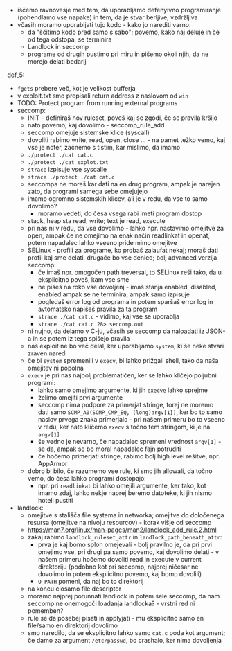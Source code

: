 - iščemo ravnovesje med tem, da uporabljamo defenyivno programiranje (pohendlamo vse napake) in tem, da je stvar berljive, vzdržljiva
- včasih moramo uporabljati tujo kodo - kako jo narediti varno:
	- da "ščitimo kodo pred samo s sabo"; povemo, kako naj deluje in če od tega odstopa, se terminira
	- Landlock in seccomp
	- programe od drugih pustimo pri miru in pišemo okoli njih, da ne morejo delati bedarij

def_5:
- `fgets` prebere več, kot je velikost bufferja
- v exploit.txt smo prepisali return address z naslovom od `win`
- TODO: Protect program from running external programs
- seccomp:
	- INIT - definiraš nov ruleset, poveš kaj se zgodi, če se pravila kršijo
	- nato povemo, kaj dovolimo - seccomp_rule_add
	- seccomp omejuje sistemske klice (syscall)
	- dovoliti rabimo write, read, open, close ... - na pamet težko vemo, kaj vse je noter, začnemo s tistim, kar mislimo, da imamo
	- `./protect ./cat cat.c`
	- `./protect ./cat explot.txt`
	- `strace` izpisuje vse syscalle
	- `strace ./protect ./cat cat.c`
	- seccompa ne moreš kar dati na en drug program, ampak je narejen zato, da programi samega sebe omejujejo
	- imamo ogromno sistemskih klicev, ali je v redu, da vse to samo dovolimo?
		- moramo vedeti, do česa vsega rabi imeti program dostop
	- stack, heap sta read, write; text je read, execute
	- pri nas ni v redu, da vse dovolimo - lahko npr. nastavimo omejitve za open, ampak če ne omejimo na enak način readlinkat in openat, potem napadalec lahko vseeno pride mimo omejitve
	- SELinux - profili za programe, ko probaš zalaufat nekaj; moraš dati profil kaj sme delati, drugače bo vse denied; bolj advanced verzija seccomp:
		- če imaš npr. omogočen path treversal, to SELinux reši tako, da u eksplicitno poveš, kam vse sme
		- ne pišeš na roko vse dovoljenj - imaš stanja enabled, disabled, enabled ampak se ne terminira, ampak samo izpisuje
		- pogledaš error log od programa in potem sparšaš error log in avtomatsko napišeš pravila za ta program
		- `strace ./cat cat.c` - vidimo, kaj vse se uporablja
		- `strace ./cat cat.c 2&> seccomp.out`
	- ni nujno, da delamo v C-ju, včasih se seccomp da naloadati iz JSON-a in se potem iz tega spišejo pravila
	- naš exploit ne bo več delal, ker uporabljamo `system`, ki še neke stvari zraven naredi
	- če bi `system` spremenili v `execv`, bi lahko prižgali shell, tako da naša omejitev ni popolna
	- `execv` je pri nas najbolj problematičen, ker se lahko kličejo poljubni programi:
		- lahko samo omejimo argumente, ki jih `execve` lahko sprejme
		- želimo omejiti prvi argumente
		- seccomp nima podpore za primerjat stringe, torej ne moremo dati samo `SCMP_A0(SCMP_CMP_EQ, (long)argv[1])`, ker bo to samo naslov prvega znaka primerjalo - pri našem primeru bo to vseeno v redu, ker nato kličemo `execv` s točno tem stringom, ki je na `argv[1]`
		- še vedno je nevarno, če napadalec spremeni vrednost `argv[1]` - se da, ampak se bo moral napadalec fajn potruditi
		- če hočemo primerjati stringe, rabimo bolj high level rešitve, npr. AppArmor
	- dobro bi bilo, če razumemo vse rule, ki smo jih allowali, da točno vemo, do česa lahko programi dostopajo:
		- npr. pri `readlinkat` bi lahko omejili argumente, ker tako, kot imamo zdaj, lahko nekje naprej beremo datoteke, ki jih nismo hoteli pustiti
- landlock:
	- omejitve s stališča file systema in networka; omejitve do določenega resursa (omejitve na nivoju resourcov) - korak višje od seccomp
	- https://man7.org/linux/man-pages/man2/landlock_add_rule.2.html
	- zakaj rabimo `landlock_ruleset_attr` in `landlock_path_beneath_attr`:
		- prva je kaj bomo sploh omejevali - bolj pravilno je, da pri prvi omejimo vse, pri drugi pa samo povemo, kaj dovolimo delati - v našem primeru hočemo dovoliti read in execute v current direktoriju (podobno kot pri seccomp, najprej ničesar ne dovolimo in potem eksplicitno povemo, kaj bomo dovolili)
		- `O_PATH` pomeni, da naj bo to direktorij
	- na koncu closamo file descriptor
	- moramo najprej porunnati landlock in potem šele seccomp, da nam seccomp ne onemogoči loadanja landlocka? - vrstni red ni pomemben?
	- rule se da posebej pisati in applyjati - mu eksplicitno samo en file/samo en direktorij dovolimo
	- smo naredilo, da se eksplicitno lahko samo `cat.c` poda kot argument; če damo za argument `/etc/passwd`, bo crashalo, ker nima dovoljenja